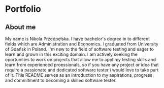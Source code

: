 # Portfolio

## About me 
My name is Nikola Przedpełska. I have bachelor's degree in to different fields which are Administration and Economics. I graduated from University of Gdańsk in Poland. I'm new to the field of software testing and eager to learn and grown in this exciting domain. I am actively seeking the oportunities to work on projects that allow me to appl my testing skills and learn from experienced proessionals, so if you have any project or idea that require a passionate and dedicated software tester i would love to take part of it. This README serves as an introduction to my aspirations, progress and commitment to becoming a skilled software tester. 
